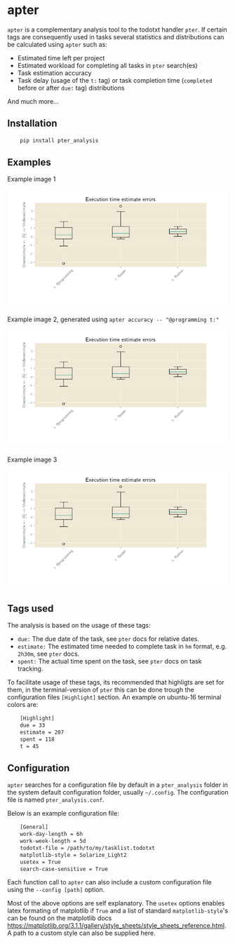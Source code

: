 # apter

`apter` is a complementary analysis tool to the todotxt handler `pter`. If certain tags are consequently used in tasks several statistics and distributions can be calculated using `apter` such as:

* Estimated time left per project
* Estimated workload for completing all tasks in `pter` search(es)
* Task estimation accuracy
* Task delay (usage of the `t:` tag) or task completion time (`completed` before or after `due:` tag) distributions

And much more...

## Installation


```bash
    pip install pter_analysis
```

## Examples


Example image 1

![](doc/apter-demo-1.png)


Example image 2, generated using `apter accuracy -- "@programming t:"`

![](doc/apter-demo-1.png)


Example image 3

![](doc/apter-demo-1.png)



## Tags used

The analysis is based on the usage of these tags:

* `due:` The due date of the task, see `pter` docs for relative dates.
* `estimate:` The estimated time needed to complete task in `hm` format, e.g. `2h30m`, see `pter` docs.
* `spent:` The actual time spent on the task, see `pter` docs on task tracking.


To facilitate usage of these tags, its recommended that highligts are set for them, in the terminal-version of `pter` this can be done trough the configuration files `[Highlight]` section. An example on ubuntu-16 terminal colors are:


```
    [Highlight]
    due = 33
    estimate = 207
    spent = 118
    t = 45
```


## Configuration


`apter` searches for a configuration file by default in a `pter_analysis` folder in the system default configuration folder, usually `~/.config`. The configuration file is named `pter_analysis.conf`.

Below is an example configuration file:


```
    [General]
    work-day-length = 6h
    work-week-length = 5d
    todotxt-file = /path/to/my/tasklist.todotxt
    matplotlib-style = Solarize_Light2
    usetex = True
    search-case-sensitive = True
```

Each function call to `apter` can also include a custom configuration file using the `--config [path]` option.

Most of the above options are self explanatory. The `usetex` options enables latex formating of matplotlib if `True` and a list of standard `matplotlib-style`'s can be found on the matplotlib docs <https://matplotlib.org/3.1.1/gallery/style_sheets/style_sheets_reference.html>. A path to a custom style can also be supplied here.